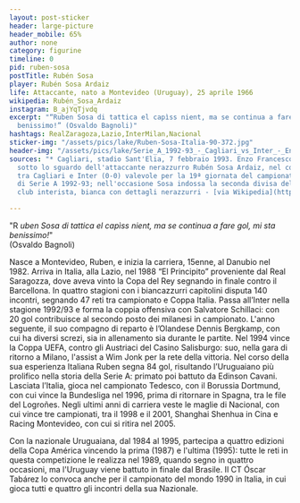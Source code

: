 ```yaml
---
layout: post-sticker
header: large-picture
header_mobile: 65%
author: none
category: figurine
timeline: 0
pid: ruben-sosa
postTitle: Rubén Sosa
player: Rubén Sosa Ardaiz
life: Attaccante, nato a Montevideo (Uruguay), 25 aprile 1966
wikipedia: Rubén_Sosa_Ardaiz
instagram: B_ajYqTjvdq
excerpt: "“Ruben Sosa di tattica el capìss nient, ma se continua a fare gol, mi sta
  benissimo!” (Osvaldo Bagnoli)"
hashtags: RealZaragoza,Lazio,InterMilan,Nacional
sticker-img: "/assets/pics/lake/Ruben-Sosa-Italia-90-372.jpg"
header-img: "/assets/pics/lake/Serie_A_1992-93_-_Cagliari_vs_Inter_-_Enzo_Francescoli_e_Rubén_Sosa.jpg"
sources: "* Cagliari, stadio Sant'Elia, 7 febbraio 1993. Enzo Francescoli al tiro,
  sotto lo sguardo dell'attaccante nerazzurro Rubén Sosa Ardaiz, nel corso della sfida
  tra Cagliari e Inter (0-0) valevole per la 19ª giornata del campionato italiano
  di Serie A 1992-93; nell'occasione Sosa indossa la seconda divisa dell'epoca del
  club interista, bianca con dettagli nerazzurri - [via Wikipedia](https://it.wikipedia.org/wiki/File:Serie_A_1992-93_-_Cagliari_vs_Inter_-_Enzo_Francescoli_e_Rub%C3%A9n_Sosa.jpg)"

---
```

"R _uben Sosa di tattica el capìss nient, ma se continua a fare gol, mi sta benissimo!_"  
(Osvaldo Bagnoli)

Nasce a Montevideo, Ruben, e inizia la carriera, 15enne, al Danubio nel 1982. Arriva in Italia, alla Lazio, nel 1988 “El Principito” proveniente dal Real Saragozza, dove aveva vinto la Copa del Rey segnando in finale contro il Barcellona. In quattro stagioni con i biancazzurri capitolini disputa 140 incontri, segnando 47 reti tra campionato e Coppa Italia. Passa all’Inter nella stagione 1992/93 e forma la coppia offensiva con Salvatore Schillaci: con 20 gol contribuisce al secondo posto dei milanesi in campionato. L'anno seguente, il suo compagno di reparto è l’Olandese Dennis Bergkamp, con cui ha diversi screzi, sia in allenamento sia durante le partite. Nel 1994 vince la Coppa UEFA, contro gli Austriaci del Casino Salisburgo: suo, nella gara di ritorno a Milano, l'assist a Wim Jonk per la rete della vittoria. Nel corso della sua esperienza Italiana Ruben segna 84 gol, risultando l’Uruguaiano più prolifico nella storia della Serie A: primato poi battuto da Edinson Cavani. Lasciata l’Italia, gioca nel campionato Tedesco, con il Borussia Dortmund, con cui vince la Bundesliga nel 1996, prima di ritornare in Spagna, tra le file del Logroñes. Negli ultimi anni di carriera veste le maglie di Nacional, con cui vince tre campionati, tra il 1998 e il 2001, Shanghai Shenhua in Cina e Racing Montevideo, con cui si ritira nel 2005.

Con la nazionale Uruguaiana, dal 1984 al 1995, partecipa a quattro edizioni della Copa América vincendo la prima (1987) e l'ultima (1995): tutte le reti in questa competizione le realizza nel 1989, quando segno in quattro occasioni, ma l'Uruguay viene battuto in finale dal Brasile. Il CT Óscar Tabárez lo convoca anche per il campionato del mondo 1990 in Italia, in cui gioca tutti e quattro gli incontri della sua Nazionale.  
